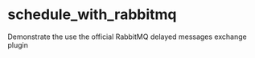 # schedule_with_rabbitmq
Demonstrate the use the official RabbitMQ delayed messages exchange plugin
